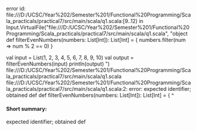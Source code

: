 error id: file:///D:/UCSC/Year%202/Semester%201/Functional%20Programming/Scala_practicals/practical7/src/main/scala/q1.scala:[9..12) in Input.VirtualFile("file:///D:/UCSC/Year%202/Semester%201/Functional%20Programming/Scala_practicals/practical7/src/main/scala/q1.scala", "object 
def filterEvenNumbers(numbers: List[Int]): List[Int] = {
  numbers.filter(num => num % 2 == 0)
}


val input = List(1, 2, 3, 4, 5, 6, 7, 8, 9, 10)
val output = filterEvenNumbers(input)
println(output)
")
file:///D:/UCSC/Year%202/Semester%201/Functional%20Programming/Scala_practicals/practical7/src/main/scala/q1.scala
file:///D:/UCSC/Year%202/Semester%201/Functional%20Programming/Scala_practicals/practical7/src/main/scala/q1.scala:2: error: expected identifier; obtained def
def filterEvenNumbers(numbers: List[Int]): List[Int] = {
^
#### Short summary: 

expected identifier; obtained def